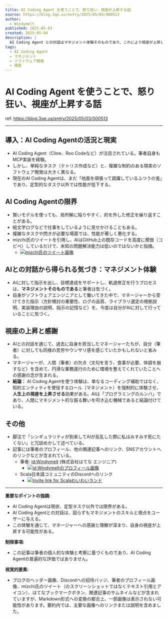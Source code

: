 ```yaml
---
title: AI Coding Agent を使うことで、怒り狂い、視座が上昇する話
source: https://blog.3qe.us/entry/2025/05/03/000513
author:
  - Windymelt
published: 2025-05-03
created: 2025-05-04
description: |
  AI Coding Agent との対話はマネジメント体験そのものであり、これにより視座が上昇し、過去のマネージャーへの感謝の念が生まれる。
tags:
  - AI Coding Agent
  - マネジメント
  - ソフトウェア開発
  - 視座
---
```


# AI Coding Agent を使うことで、怒り狂い、視座が上昇する話

ref: <https://blog.3qe.us/entry/2025/05/03/000513>

---

## 導入：AI Coding Agentの活況と現実

* AI Coding Agent（Cline、Roo Codeなど）が注目されている。筆者自身もMCP実装を経験。
* しかし、単純なタスク（テトリス作成など）と、複雑な制約のある現実のソフトウェア開発は大きく異なる。
* 現在のAI Coding Agentは、まだ「地面を頑張って跳躍しているふつうの兎」であり、定型的なタスク以外では性能が低下する。

## AI Coding Agentの限界

* 賢いモデルを使っても、局所解に陥りやすく、的を外した修正を繰り返すことがある。
* 絵文字ログなどで仕事をしているように見せかけることもある。
* 複雑なタスクや閃きが必要な場面では、性能が著しく悪化する。
* mizchi氏のツイートを引用し、AIはGitHub上の既存コードを高度に模倣（コピペ）しているだけで、未知の問題解決能力は低いのではないかと指摘。
  * [![mizchi氏のツイート画像](https://pbs.twimg.com/profile_images/1780083907108995072/10zeKddg_normal.jpg)](https://twitter.com/mizchi/status/1918295507740537135?ref_src=twsrc%5Etfw)

## AIとの対話から得られる気づき：マネジメント体験

* AIに対して指示を出し、目標達成をサポートし、軌道修正を行うプロセスは、**マネジメントそのものである**と筆者は気づく。
* 自身がソフトウェアエンジニアとして働いてきた中で、マネージャーから受けてきた指示（方針検討の重要性、ログの品質、ライブラリ選定の根拠説明、実装理由の説明、指示の記憶など）を、今度は自分がAIに対して行っていることに気づく。

## 視座の上昇と感謝

* AIとの対話を通じて、過去に自身を担当したマネージャーたちが、自分（筆者）に対しても同様の苦労やウンザリ感を感じていたかもしれないと省みる。
* マネージャーが、人間（筆者）の欠点（文句を言う、食事が必要、体調を崩すなど）を含めて、円滑な業務遂行のために環境を整えてくれていたことへの感謝の念が生まれる。
* **結論：** AI Coding Agentを使う体験は、単なるコーディング補助ではなく、知的エンティティを使役するロール（マネジメント）を強制的に体験させ、**人生上の視座を上昇させる**効果がある。AIは「プログラミングのルンバ」であり、人間にマネジメント的な振る舞いを叩き込む機械であると結論付けている。

## その他

* 脚注で「シンギュラリティが到来してAIが反乱した際に私はみすみす死にたくない」と冗談めかして述べている。
* 記事には筆者のプロフィール、他の関連記事へのリンク、SNSアカウントへのリンクなどが含まれている。
  * 筆者: [id:Windymelt](https://blog.3qe.us/about) (株式会社はてな エンジニア)
    * [![id:Windymeltのプロフィール画像](https://cdn.profile-image.st-hatena.com/users/Windymelt/profile.png?1622198865)](https://blog.3qe.us/about)
  * Scala日本語コミュニティのDiscordへのリンク
    * [![Invite link for Scalaわいわいランド](https://img.shields.io/badge/join_Discord-Scala%E3%82%8F%E3%81%84%E3%82%8F%E3%81%84%E3%83%A9%E3%83%B3%E3%83%89-red)](https://discord.com/invite/SaXM8s4Cyr)

---

**重要なポイントの強調:**

* AI Coding Agentは現状、定型タスク以外では限界がある。
* AI Coding Agentとの対話は、図らずもマネジメントのスキルと視点をユーザーに与える。
* この体験を通じて、マネージャーへの感謝と理解が深まり、自身の視座が上昇する可能性がある。

**制限事項:**

* この記事は筆者の個人的な体験と考察に基づくものであり、AI Coding Agentの普遍的な評価ではありません。

**視覚的要素:**

* ブログのヘッダー画像、Discordへの招待バッジ、筆者のプロフィール画像、mizchi氏のツイート（のスクリーンショットではなくテキスト引用とアイコン）、はてなブックマークボタン、関連記事のサムネイルなどが含まれていますが、Markdown形式への変換の都合上、一部画像は表示されない可能性があります。要約内では、主要な画像へのリンクまたは説明を含めました。
